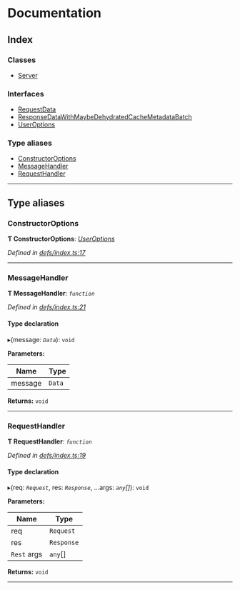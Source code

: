 
#  Documentation

## Index

### Classes

* [Server](classes/server.md)

### Interfaces

* [RequestData](interfaces/requestdata.md)
* [ResponseDataWithMaybeDehydratedCacheMetadataBatch](interfaces/responsedatawithmaybedehydratedcachemetadatabatch.md)
* [UserOptions](interfaces/useroptions.md)

### Type aliases

* [ConstructorOptions](#constructoroptions)
* [MessageHandler](#messagehandler)
* [RequestHandler](#requesthandler)

---

## Type aliases

<a id="constructoroptions"></a>

###  ConstructorOptions

**Ƭ ConstructorOptions**: *[UserOptions](interfaces/useroptions.md)*

*Defined in [defs/index.ts:17](https://github.com/bad-batch/handl/blob/20503ed/packages/server/src/defs/index.ts#L17)*

___
<a id="messagehandler"></a>

###  MessageHandler

**Ƭ MessageHandler**: *`function`*

*Defined in [defs/index.ts:21](https://github.com/bad-batch/handl/blob/20503ed/packages/server/src/defs/index.ts#L21)*

#### Type declaration
▸(message: *`Data`*): `void`

**Parameters:**

| Name | Type |
| ------ | ------ |
| message | `Data` |

**Returns:** `void`

___
<a id="requesthandler"></a>

###  RequestHandler

**Ƭ RequestHandler**: *`function`*

*Defined in [defs/index.ts:19](https://github.com/bad-batch/handl/blob/20503ed/packages/server/src/defs/index.ts#L19)*

#### Type declaration
▸(req: *`Request`*, res: *`Response`*, ...args: *`any`[]*): `void`

**Parameters:**

| Name | Type |
| ------ | ------ |
| req | `Request` |
| res | `Response` |
| `Rest` args | `any`[] |

**Returns:** `void`

___

